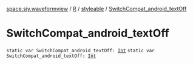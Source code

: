 [space.siy.waveformview](../../index.md) / [R](../index.md) / [styleable](index.md) / [SwitchCompat_android_textOff](./-switch-compat_android_text-off.md)

# SwitchCompat_android_textOff

`static var SwitchCompat_android_textOff: `[`Int`](https://kotlinlang.org/api/latest/jvm/stdlib/kotlin/-int/index.html)
`static var SwitchCompat_android_textOff: `[`Int`](https://kotlinlang.org/api/latest/jvm/stdlib/kotlin/-int/index.html)